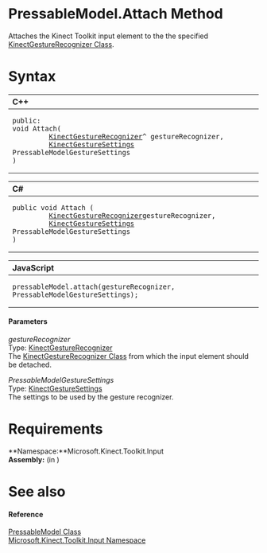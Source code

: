 PressableModel.Attach Method  
============================  

Attaches the Kinect Toolkit input element to the the specified [KinectGestureRecognizer Class](../../../Kinect.Input/KinectGestureRecognizer.md). <span id="syntaxSection"></span>

Syntax  
======  

<table>
<colgroup>
<col width="100%" />
</colgroup>
<thead>
<tr class="header">
<th align="left">C++</th>
</tr>
</thead>
<tbody>
<tr class="odd">
<td align="left"><pre><code>public:  
void Attach(  
         <a href="../../../Kinect.Input/KinectGestureRecognizer.md">KinectGestureRecognizer</a>^ gestureRecognizer,  
         <a href="../../../Kinect.Input/KinectGestureSettings.md">KinectGestureSettings</a> PressableModelGestureSettings  
)</code></pre></td>
</tr>
</tbody>
</table>

<table>
<colgroup>
<col width="100%" />
</colgroup>
<thead>
<tr class="header">
<th align="left">C#</th>
</tr>
</thead>
<tbody>
<tr class="odd">
<td align="left"><pre><code>public void Attach (  
         <a href="../../../Kinect.Input/KinectGestureRecognizer.md">KinectGestureRecognizer</a>gestureRecognizer,  
         <a href="../../../Kinect.Input/KinectGestureSettings.md">KinectGestureSettings</a> PressableModelGestureSettings  
)</code></pre></td>
</tr>
</tbody>
</table>

<table>
<colgroup>
<col width="100%" />
</colgroup>
<thead>
<tr class="header">
<th align="left">JavaScript</th>
</tr>
</thead>
<tbody>
<tr class="odd">
<td align="left"><pre><code>pressableModel.attach(gestureRecognizer, PressableModelGestureSettings);</code></pre></td>
</tr>
</tbody>
</table>

<span id="ID4EK"></span>
#### Parameters  

*gestureRecognizer*    
Type: [KinectGestureRecognizer](../../../Kinect.Input/KinectGestureRecognizer.md)  
 The [KinectGestureRecognizer Class](../../../Kinect.Input/KinectGestureRecognizer.md) from which the input element should be detached.  

*PressableModelGestureSettings*    
Type: [KinectGestureSettings](../../../Kinect.Input/KinectGestureSettings.md)  
The settings to be used by the gesture recognizer.  

<span id="requirements"></span>

Requirements  
============  

**Namespace:**Microsoft.Kinect.Toolkit.Input  
**Assembly:** (in )  

<span id="ID4EKB"></span>

See also  
========  

<span id="ID4EMB"></span>
#### Reference  

[PressableModel Class](../../PressableModel_Class.md)  
 [Microsoft.Kinect.Toolkit.Input Namespace](../../../Kinect.Toolkit.Input.md)  



<!--Please do not edit the data in the comment block below.-->
<!--
TOCTitle : Attach Method
RLTitle : PressableModel.Attach Method
KeywordK : Attach method
KeywordK : PressableModel.Attach method
KeywordF : Microsoft.Kinect.Toolkit.Input.PressableModel.Attach
KeywordF : PressableModel.Attach
KeywordF : Attach
KeywordF : Microsoft.Kinect.Toolkit.Input.PressableModel.Attach(WindowsPreview.Kinect.Input.KinectGestureRecognizer,WindowsPreview.Kinect.Input.KinectGestureSettings)
KeywordA : M:Microsoft.Kinect.Toolkit.Input.PressableModel.Attach(WindowsPreview.Kinect.Input.KinectGestureRecognizer,WindowsPreview.Kinect.Input.KinectGestureSettings)
AssetID : M:Microsoft.Kinect.Toolkit.Input.PressableModel.Attach(WindowsPreview.Kinect.Input.KinectGestureRecognizer,WindowsPreview.Kinect.Input.KinectGestureSettings)
Locale : en-us
CommunityContent : 1
APIType : Managed
APILocation : 
APIName : Microsoft.Kinect.Toolkit.Input.PressableModel.Attach
TargetOS : Windows
TopicType : kbSyntax
DevLang : VB
DevLang : CSharp
DevLang : JavaScript
DevLang : C++
DocSet : K4Wv2
ProjType : K4Wv2Proj
Technology : Kinect for Windows
Product : Kinect for Windows SDK v2
productversion : 20
-->

